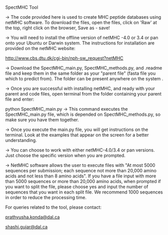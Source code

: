SpectMHC Tool

-> The code provided here is used to create MHC peptide databases using netMHC software. To download the files, open the files, click on 'Raw' at the top, right click on the browser, Save as - save!

-> You will need to install the offline version of netMHC -4.0 or 3.4 or pan onto your Ubuntu or Darwin system. The instructions for installation are provided on the netMHC website:

http://www.cbs.dtu.dk/cgi-bin/nph-sw_request?netMHC

-> Download the SpectMHC_main.py, SpectMHC_methods.py, and .readme file and keep them in the same folder as your "parent file" (fasta file you which to predict from). The folder can be present anywhere on the system .

-> Once you are successful with installing netMHC, and ready with your parent and code files, open terminal from the folder containing your parent file and enter:

python SpectMHC_main.py
-> This command executes the SpectMHC_main.py file, which is depended on SpectMHC_methods.py, so make sure you have them together.

-> Once you execute the main.py file, you will get instructions on the terminal. Look at the examples that appear on the screen for a better understanding.

-> You can choose to work with either netMHC-4.0/3.4 or pan versions. Just choose the specific version when you are prompted.

-> NetMHC software allows the user to execute files with "At most 5000 sequences per submission; each sequence not more than 20,000 amino acids and not less than 8 amino acids". If you have a file input with more than 5000 sequences or more than 20,000 amino acids, when prompted if you want to split the file, please choose yes and input the number of sequences that you want in each split file. We recommend 1000 sequences in order to reduce the processing time.

For queries related to the tool, please contact:

prathyusha.konda@dal.ca

shashi.gujar@dal.ca
